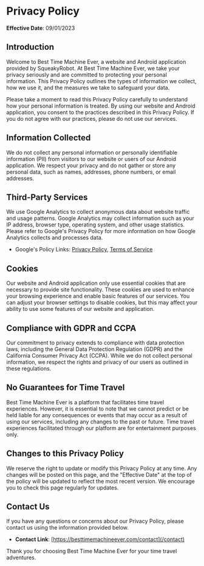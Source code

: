 # Privacy Policy

**Effective Date**: 09/01/2023

## Introduction

Welcome to Best Time Machine Ever, a website and Android application provided by SqueakyRobot. At Best Time Machine Ever, we take your privacy seriously and are committed to protecting your personal information. This Privacy Policy outlines the types of information we collect, how we use it, and the measures we take to safeguard your data.

Please take a moment to read this Privacy Policy carefully to understand how your personal information is treated. By using our website and Android application, you consent to the practices described in this Privacy Policy. If you do not agree with our practices, please do not use our services.

## Information Collected

We do not collect any personal information or personally identifiable information (PII) from visitors to our website or users of our Android application. We respect your privacy and do not gather or store any personal data, such as names, addresses, phone numbers, or email addresses.

## Third-Party Services

We use Google Analytics to collect anonymous data about website traffic and usage patterns. Google Analytics may collect information such as your IP address, browser type, operating system, and other usage statistics. Please refer to Google's Privacy Policy for more information on how Google Analytics collects and processes data.

- Google's Policy Links: 
[Privacy Policy](https://policies.google.com/privacy), 
[Terms of Service](https://policies.google.com/terms)

## Cookies

Our website and Android application only use essential cookies that are necessary to provide site functionality. These cookies are used to enhance your browsing experience and enable basic features of our services. You can adjust your browser settings to disable cookies, but this may affect your ability to use some features of our website and application.

## Compliance with GDPR and CCPA

Our commitment to privacy extends to compliance with data protection laws, including the General Data Protection Regulation (GDPR) and the California Consumer Privacy Act (CCPA). While we do not collect personal information, we respect the rights and privacy of our users as outlined in these regulations.

## No Guarantees for Time Travel

Best Time Machine Ever is a platform that facilitates time travel experiences. However, it is essential to note that we cannot predict or be held liable for any consequences or events that may occur as a result of using our services, including any changes to the past or future. Time travel experiences facilitated through our platform are for entertainment purposes only.

## Changes to this Privacy Policy

We reserve the right to update or modify this Privacy Policy at any time. Any changes will be posted on this page, and the "Effective Date" at the top of the policy will be updated to reflect the most recent version. We encourage you to check this page regularly for updates.

## Contact Us

If you have any questions or concerns about our Privacy Policy, please contact us using the information provided below.

- **Contact Link**: [https://besttimemachineever.com/contact](/contact)

Thank you for choosing Best Time Machine Ever for your time travel adventures.

